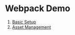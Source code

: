 # Webpack Demo

1. [Basic Setup](https://webpack.js.org/guides/getting-started/#basic-setup)
2. [Asset Management](https://webpack.js.org/guides/asset-management/)